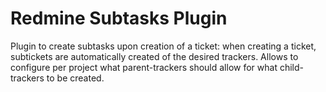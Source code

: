 # Redmine Subtasks Plugin

Plugin to create subtasks upon creation of a ticket: when creating a ticket, subtickets are automatically created of the desired trackers.
Allows to configure per project what parent-trackers should allow for what child-trackers to be created.
